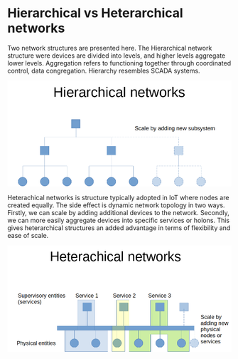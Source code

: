 # Hierarchical vs Heterarchical networks

Two network structures are presented here. The Hierarchical network structure were devices are divided into levels, and higher levels aggregate lower levels. Aggregation refers to functioning together through coordinated control, data congregation. Hierarchy resembles SCADA systems. 

![hierarchical](.\HierarchyVsHeterachy\hierarchical.bmp)

Heterachical networks is structure typically adopted in IoT where nodes are created equally. The side effect is dynamic network topology in two ways. Firstly, we can scale by adding additional devices to the network. Secondly, we can more easily aggregate devices into specific services or holons. This gives heterarchical structures an added advantage in terms of flexibility and ease of scale.

  

![heter](.\HierarchyVsHeterachy\heter.bmp)
